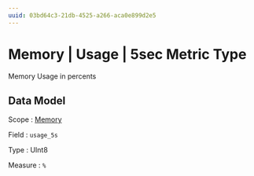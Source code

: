```yaml
---
uuid: 03bd64c3-21db-4525-a266-aca0e899d2e5
---
```

# Memory | Usage | 5sec Metric Type

Memory Usage in percents

## Data Model

Scope
: [Memory](../../../metric-scopes-reference/memory.md)

Field
: `usage_5s`

Type
: UInt8

Measure
: `%`
